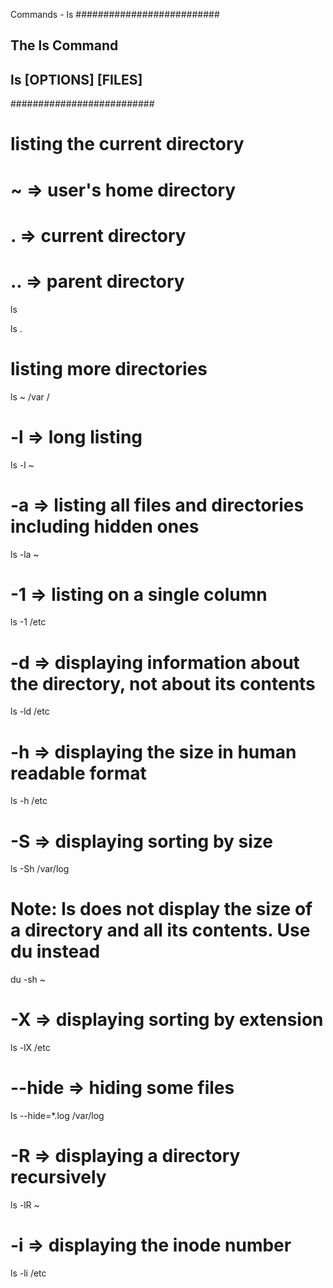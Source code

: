 Commands - ls
##########################

## The ls Command

## ls [OPTIONS] [FILES]

##########################

# listing the current directory

# ~ => user's home directory

# . => current directory

# .. => parent directory

ls

ls .

# listing more directories

ls ~ /var /

# -l => long listing

ls -l ~

# -a => listing all files and directories including hidden ones

ls -la ~

# -1 => listing on a single column

ls -1 /etc

# -d => displaying information about the directory, not about its contents

ls -ld /etc

# -h => displaying the size in human readable format

ls -h /etc

# -S => displaying sorting by size

ls -Sh /var/log

# Note: ls does not display the size of a directory and all its contents. Use du instead

du -sh ~

# -X => displaying sorting by extension

ls -lX /etc

# --hide => hiding some files

ls --hide=\*.log /var/log

# -R => displaying a directory recursively

ls -lR ~

# -i => displaying the inode number

ls -li /etc
